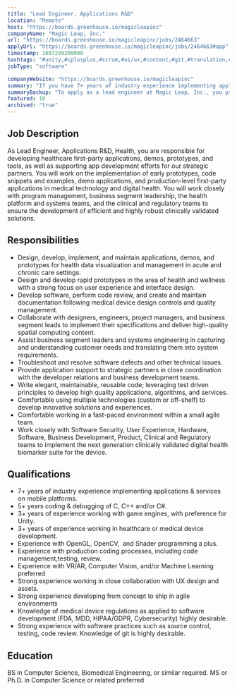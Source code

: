 ```yaml
---
title: "Lead Engineer, Applications R&D"
location: "Remote"
host: "https://boards.greenhouse.io/magicleapinc"
companyName: "Magic Leap, Inc."
url: "https://boards.greenhouse.io/magicleapinc/jobs/2464663"
applyUrl: "https://boards.greenhouse.io/magicleapinc/jobs/2464663#app"
timestamp: 1607299200000
hashtags: "#unity,#cplusplus,#scrum,#ui/ux,#content,#git,#translation,#management"
jobType: "software"

companyWebsite: "https://boards.greenhouse.io/magicleapinc"
summary: "If you have 7+ years of industry experience implementing applications & services on mobile platforms, Magic Leap, Inc. has a job opening for a lead engineer"
summaryBackup: "To apply as a lead engineer at Magic Leap, Inc., you preferably need to have some knowledge of: #ui/ux, #management, #unity."
featured: 10
archived: "true"
---
```


## Job Description

As Lead Engineer, Applications R&D, Health, you are responsible for developing healthcare first-party applications, demos, prototypes, and tools, as well as supporting app development efforts for our strategic partners. You will work on the implementation of early prototypes, code snippets and examples, demo applications, and production-level first-party applications in medical technology and digital health. You will work closely with program management, business segment leadership, the health platform and systems teams, and the clinical and regulatory teams to ensure the development of efficient and highly robust clinically validated solutions.

## Responsibilities

*   Design, develop, implement, and maintain applications, demos, and prototypes for health data visualization and management in acute and chronic care settings.
*   Design and develop rapid prototypes in the area of health and wellness with a strong focus on user experience and interface design.
*   Develop software, perform code review, and create and maintain documentation following medical device design controls and quality management.
*   Collaborate with designers, engineers, project managers, and business segment leads to implement their specifications and deliver high-quality spatial computing content.
*   Assist business segment leaders and systems engineering in capturing and understanding customer needs and translating them into system requirements.
*   Troubleshoot and resolve software defects and other technical issues.
*   Provide application support to strategic partners in close coordination with the developer relations and business development teams.
*   Write elegant, maintainable, reusable code; leveraging test driven principles to develop high quality applications, algorithms, and services.
*   Comfortable using multiple technologies (custom or off-shelf) to develop innovative solutions and experiences.
*   Comfortable working in a fast-paced environment within a small agile team.
*   Work closely with Software Security, User Experience, Hardware, Software, Business Development, Product, Clinical and Regulatory teams to implement the next generation clinically validated digital health biomarker suite for the device.

## Qualifications

*   7+ years of industry experience implementing applications & services on mobile platforms.
*   5+ years coding & debugging of C, C++ and/or C#.
*   3+ years of experience working with game engines, with preference for Unity.
*   3+ years of experience working in healthcare or medical device development.
*   Experience with OpenGL, OpenCV,  and Shader programming a plus.
*   Experience with production coding processes, including code management,testing, review.
*   Experience with VR/AR, Computer Vision, and/or Machine Learning preferred
*   Strong experience working in close collaboration with UX design and assets.
*   Strong experience developing from concept to ship in agile environments
*   Knowledge of medical device regulations as applied to software development (FDA, MDD, HIPAA/GDPR, Cybersecurity) highly desirable.
*   Strong experience with software practices such as source control, testing, code review. Knowledge of git is highly desirable.

## Education

BS in Computer Science, Biomedical Engineering, or similar required. MS or Ph.D. in Computer Science or related preferred
